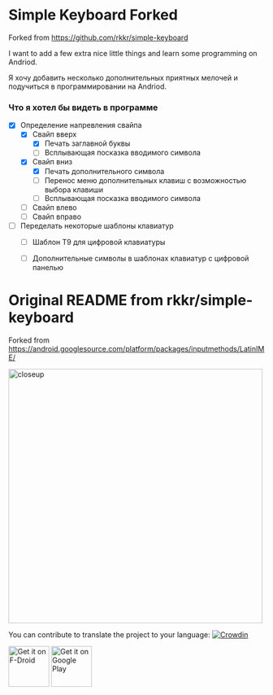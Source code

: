 # Simple Keyboard Forked

Forked from https://github.com/rkkr/simple-keyboard

I want to add a few extra nice little things and learn some programming on Andriod.  
  
  
Я хочу добавить несколько дополнительных приятных мелочей и подучиться в программировании на Andriod.  
 
### Что я хотел бы видеть в программе

- [x] Определение напревления свайпа
  - [x] Свайп вверх
    - [x] Печать заглавной буквы
    - [ ] Всплывающая посказка вводимого символа
  - [x] Свайп вниз
    - [x] Печать дополнительного символа
    - [ ] Перенос меню дополнительных клавиш с возможностью выбора клавиши
    - [ ] Всплывающая посказка вводимого символа
  - [ ] Свайп влево
  - [ ] Свайп вправо
- [ ] Переделать некоторые шаблоны клавиатур
  - [ ] Шаблон Т9 для цифровой клавиатуры
  - [ ] Дополнительные символы в шаблонах клавиатур с цифровой панелью



# Original README from rkkr/simple-keyboard
Forked from https://android.googlesource.com/platform/packages/inputmethods/LatinIME/

<img src="images/screenshot-0.png"
      alt="closeup"
      width="500"/>

You can contribute to translate the project to your language: [![Crowdin](https://d322cqt584bo4o.cloudfront.net/simple-keyboard/localized.svg)](https://crowdin.com/project/simple-keyboard)

[<img src="https://f-droid.org/badge/get-it-on.png"
      alt="Get it on F-Droid"
      height="80">](https://f-droid.org/packages/rkr.simplekeyboard.inputmethod/)
[<img src="https://play.google.com/intl/en_us/badges/images/generic/en-play-badge.png"
      alt="Get it on Google Play"
      height="80">](https://play.google.com/store/apps/details?id=rkr.simplekeyboard.inputmethod)
